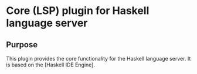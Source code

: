# Core (LSP) plugin for Haskell language server

## Purpose

This plugin provides the core functionality for the Haskell language server. It is based on the [Haskell IDE Engine].
